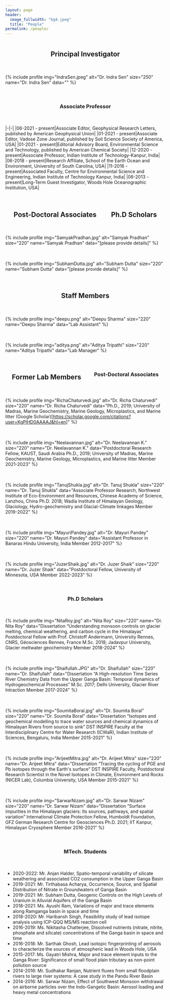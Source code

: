 ```yaml
---
layout: page
header:
  image_fullwidth: "bg4.jpeg"
  title: "People"
permalink: /people/
---
```

<!-- <div style="display:flex;flex-direction:column;align-items:center;" markdown="1"> -->
<div class="flexible" style="display:flex;justify-content:space-evenly;align-items:start;flex-wrap:wrap;gap:20px" markdown="1">



## Principal Investigator

{% include profile 
img="IndraSen.jpeg" 
alt="Dr. Indra Sen" 
size="250"
name="Dr. Indra Sen"
data="" %}

### Associate Professor

|-|-|
|06-2021 - present|Associate Editor, Geophysical Research Letters, published by American Geophysical Union|
|01-2021 - present|Associate Editor, Vadose Zone Journal, published by Soil Science Society of America, USA|
|01-2021 - present|Editorial Advisory Board, Environmental Science and Technology, published by American Chemical Society|
|12-2020 - present|Associate Professor, Indian Institute of Technology-Kanpur, India|
|06-2018 - present|Research Affiliate, School of the Earth Ocean and Environment, University of South Carolina, USA|
|11-2016 - present|Associated Faculty, Centre for Environmental Science and Engineering, Indian Institute of Technology Kanpur, India|
|06-2013 - present|Long-Term Guest Investigator, Woods Hole Oceanographic Institution, USA|

## Post-Doctoral Associates

## Ph.D Scholars

{% include profile
img="SamyakPradhan.jpg"
alt="Samyak Pradhan"
size="220"
name="Samyak Pradhan"
data="[please provide details]"
%}

{% include profile
img="SubhamDutta.jpg"
alt="Subham Dutta"
size="220"
name="Subham Dutta"
data="[please provide details]"
%}

## Staff Members

{% include profile
img="deepu.png"
alt="Deepu Sharma"
size="220"
name="Deepu Sharma"
data="Lab Assistant"
%}

{% include profile
img="aditya.png"
alt="Aditya Tripathi"
size="220"
name="Aditya Tripathi"
data="Lab Manager"
%}

## Former Lab Members

### Post-Doctoral Associates

{% include profile
img="RichaChaturvedi.jpg"
alt="Dr. Richa Chaturvedi"
size="220"
name="Dr. Richa Chaturvedi"
data="Ph.D., 2019; University of Madras, Marine Geochemistry, Marine Geology, Microplastics, and Marine litter
(Google Scholar)[https://scholar.google.com/citations?user=KgPlHD0AAAAJ&hl=en]"
%}

{% include profile
img="Neelavannan.jpg"
alt="Dr. Neelavannan K."
size="220"
name="Dr. Neelavannan K."
data="Postdoctoral Research Fellow, KAUST, Saudi Arabia
Ph.D., 2019; University of Madras, Marine Geochemistry, Marine Geology, Microplastics, and Marine litter
Member 2021-2023"
%}

{% include profile
img="TanujShukla.jpg"
alt="Dr. Tanuj Shukla"
size="220"
name="Dr. Tanuj Shukla"
data="Associate Professor Research, Northwest Institute of Eco-Environment and Resources, Chinese Academy of Science, Lanzhou, China
Ph.D. 2018; Wadia Institute of Himalayan Geology, Glaciology, Hydro-geochemistry and Glacial-Climate linkages
Member 2019-2022"
%}

{% include profile
img="MayuriPandey.jpg"
alt="Dr. Mayuri Pandey"
size="220"
name="Dr. Mayuri Pandey"
data="Assistant Professor in Banaras Hindu University, India
Member 2012-2017"
%}

{% include profile
img="JuzerShaik.jpg"
alt="Dr. Juzer Shaik"
size="220"
name="Dr. Juzer Shaik"
data="Postdoctoral Fellow, University of Minnesota, USA
Member 2022-2023"
%}

### Ph.D Scholars

{% include profile
img="NitaRoy.jpg"
alt="Nita Roy"
size="220"
name="Dr. Nita Roy"
data="Dissertation “Understanding monsoon controls on glacier melting, chemical weathering, and carbon cycle in the Himalayas”
Postdoctoral Fellow with Prof. Christoff Andermann, University Rennes, CNRS, Géosciences Rennes, France
M.Sc. 2018; Jadavpur University, Glacier meltwater geochemistry
Member 2018-2024"
%}

{% include profile
img="Shaifullah.JPG"
alt="Dr. Shaifullah"
size="220"
name="Dr. Shaifullah"
data="Dissertation “A High-resolution Time Series River Chemistry Data from the Upper Ganga Basin: Temporal dynamics of Hydrogeochemical Processes”
M.Sc. 2017; Delhi University, Glacier River Intraction
Member 2017-2024"
%}

{% include profile
img="SoumitaBoral.jpg"
alt="Dr. Soumita Boral"
size="220"
name="Dr. Soumita Boral"
data="Dissertation “Isotopes and geochemical modelling to trace water sources and chemical dynamics of Himalayan Rivers from source to sink”
DST INSPIRE Faculty at the Interdisciplinary Centre for Water Research (ICWaR), Indian Institute of Sciences, Bengaluru, India
Member 2015-2021"
%}

{% include profile
img="ArijeetMitra.jpg"
alt="Dr. Arijeet Mitra"
size="220"
name="Dr. Arijeet Mitra"
data="Dissertation “Tracing the cycling of PGE and Pb isotopes through the Earth's surface”
DST INSPIRE Faculty, Postdoctoral Research Scientist in the Novel Isotopes in Climate, Environment and Rocks (NICER Lab), Columbia University, USA
Member 2015-2021"
%}

{% include profile
img="SarwarNizam.jpg"
alt="Dr. Sarwar Nizam"
size="220"
name="Dr. Sarwar Nizam"
data="Dissertation “Surface impurities in the Himalayan glaciers: Its sources, pathways, and spatial variation”
International Climate Protection Fellow, Humboldt Foundation, GFZ German Research Centre for Geosciences
Ph.D. 2021; IIT Kanpur, Himalayan Cryosphere
Member 2016-2021"
%}

### MTech. Students

- 2020-2022: Mr. Anjan Halder, Spatio-temporal variability of silicate weathering and associated CO2       consumption in the Upper Ganga Basin
- 2019-2021: Mr. Tirthabasa Acharya, Occurrence, Source, and Spatial Distribution of Nitrate in Groundwaters of Ganga Basin
- 2019-2021: Mr. Subham Dutta, Geogenic Controls on the High Levels of Uranium in Alluvial Aquifers of the Ganga Basin
- 2018-2021: Ms. Ayushi Ram, Variations of major and trace elements along Ramganga basin in space    and time
- 2018-2020:  Mr. Haribansh Singh, Feasibility study of lead isotope analysis using ICP-QQQ MS/MS reaction cell
- 2016-2019: Ms. Nikitasha Chatterjee, Dissolved nutrients (nitrate, nitrite, phosphate and silicate) concentrations of the Ganga basin in space and time
- 2016-2018: Mr. Sarthak Ghosh, Lead isotopic fingerprinting of aerosols to characterize the sources of atmospheric lead in Woods Hole, USA
- 2015-2017: Ms. Gayatri Mishra, Major and trace element inputs to the Ganga River: Significance of small flood plain tributary as non-point pollution source
- 2014-2016: Mr. Sudhakar Ranjan, Nutrient fluxes from small floodplain rivers to large river systems: A case study in the Pandu River Basin
- 2014-2016: Mr. Sarwar Nizam, Effect of Southwest Monsoon withdrawal on airborne particles over the Indo-Gangetic Basin: Aerosol loading and heavy metal concentrations

</div>